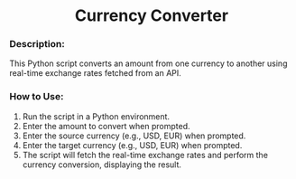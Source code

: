 <div align="center">

# Currency Converter

</div>

### Description:
This Python script converts an amount from one currency to another using real-time exchange rates fetched from an API.

### How to Use:
1. Run the script in a Python environment.
2. Enter the amount to convert when prompted.
3. Enter the source currency (e.g., USD, EUR) when prompted.
4. Enter the target currency (e.g., USD, EUR) when prompted.
5. The script will fetch the real-time exchange rates and perform the currency conversion, displaying the result.